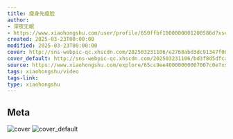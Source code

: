 ```yaml
---
title: 瘦身先瘦脸
author:
- 深夜无眠
- https://www.xiaohongshu.com/user/profile/650ffbf1000000001200586d?xsec_token=undefined
created: 2025-03-23T00:00:00
modified: 2025-03-23T00:00:00
cover: http://sns-webpic-qc.xhscdn.com/202503231106/e2768abd3dc91347f00a9db87e66ac97/1040g00830v5f6hfklg205p8fvfokgm3dmie1gsg!nc_n_webp_prv_1
cover_default: http://sns-webpic-qc.xhscdn.com/202503231106/bd3f8d5dfca102b9d0e5aa22f7b00414/1040g00830v5f6hfklg205p8fvfokgm3dmie1gsg!nc_n_webp_mw_1
source: https://www.xiaohongshu.com/explore/65cc9ee40000000007007c0e?xsec_token=AByHIHCtKRAPfWXKSVn0p_w7rwWhKB9tJmAUT_Fd2sRBo=
tags: xiaohongshu/video
tags-link:
type: xiaohongshu
---
```


## Meta

![cover](http://sns-webpic-qc.xhscdn.com/202503231106/e2768abd3dc91347f00a9db87e66ac97/1040g00830v5f6hfklg205p8fvfokgm3dmie1gsg!nc_n_webp_prv_1)
![cover_default](http://sns-webpic-qc.xhscdn.com/202503231106/bd3f8d5dfca102b9d0e5aa22f7b00414/1040g00830v5f6hfklg205p8fvfokgm3dmie1gsg!nc_n_webp_mw_1)
